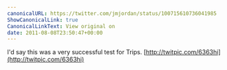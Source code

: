 ```yaml
---
canonicalURL: https://twitter.com/jmjordan/status/100715610736041985
ShowCanonicalLink: true
CanonicalLinkText: View original on
date: 2011-08-08T23:50:47+00:00
---
```

I'd say this was a very successful test for Trips. [http://twitpic.com/6363hi](http://twitpic.com/6363hi)